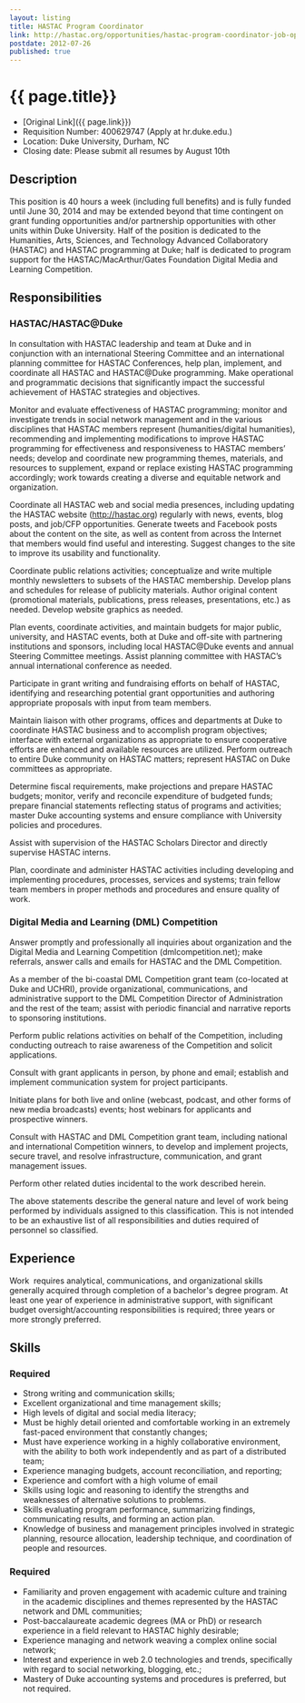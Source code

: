 ```yaml
---
layout: listing
title: HASTAC Program Coordinator
link: http://hastac.org/opportunities/hastac-program-coordinator-job-opening
postdate: 2012-07-26
published: true
---
```



# {{ page.title}}

* [Original Link]({{ page.link}})
* Requisition Number: 400629747 (Apply at hr.duke.edu.)
* Location: Duke University, Durham, NC  
* Closing date: Please submit all resumes by August 10th

## Description

This position is 40 hours a week (including full benefits) and is fully funded until June 30, 2014 and may be extended beyond that time contingent on grant funding opportunities and/or partnership opportunities with other units within Duke University. Half of the position is dedicated to the Humanities, Arts, Sciences, and Technology Advanced Collaboratory (HASTAC) and HASTAC programming at Duke; half is dedicated to program support for the HASTAC/MacArthur/Gates Foundation Digital Media and Learning Competition.

## Responsibilities

### HASTAC/HASTAC@Duke

In consultation with HASTAC leadership and team at Duke and in conjunction with an international Steering Committee and an international planning committee for HASTAC Conferences, help plan, implement, and coordinate all HASTAC and HASTAC@Duke programming. Make operational and programmatic decisions that significantly impact the successful achievement of HASTAC strategies and objectives.  

Monitor and evaluate effectiveness of HASTAC programming; monitor and investigate trends in social network management and in the various disciplines that HASTAC members represent (humanities/digital humanities), recommending and implementing modifications to improve HASTAC programming for effectiveness and responsiveness to HASTAC members’ needs; develop and coordinate new programming themes, materials, and resources to supplement, expand or replace existing HASTAC programming accordingly; work towards creating a diverse and equitable network and organization.  

Coordinate all HASTAC web and social media presences, including updating the HASTAC website (<http://hastac.org>) regularly with news, events, blog posts, and job/CFP opportunities. Generate tweets and Facebook posts about the content on the site, as well as content from across the Internet that members would find useful and interesting. Suggest changes to the site to improve its usability and functionality.

Coordinate public relations activities; conceptualize and write multiple monthly newsletters to subsets of the HASTAC membership. Develop plans and schedules for release of publicity materials. Author original content (promotional materials, publications, press releases, presentations, etc.) as needed. Develop website graphics as needed.

Plan events, coordinate activities, and maintain budgets for major public, university, and HASTAC events, both at Duke and off-site with partnering institutions and sponsors, including local HASTAC@Duke events and annual Steering Committee meetings. Assist planning committee with HASTAC’s annual international conference as needed.

Participate in grant writing and fundraising efforts on behalf of HASTAC, identifying and researching potential grant opportunities and authoring appropriate proposals with input from team members.

Maintain liaison with other programs, offices and departments at Duke to coordinate HASTAC business and to accomplish program objectives; interface with external organizations as appropriate to ensure cooperative efforts are enhanced and available resources are utilized. Perform outreach to entire Duke community on HASTAC matters; represent HASTAC on Duke committees as appropriate.

Determine fiscal requirements, make projections and prepare HASTAC budgets; monitor, verify and reconcile expenditure of budgeted funds; prepare financial statements reflecting status of programs and activities; master Duke accounting systems and ensure compliance with University policies and procedures.

Assist with supervision of the HASTAC Scholars Director and directly supervise HASTAC interns.

Plan, coordinate and administer HASTAC activities including developing and implementing procedures, processes, services and systems; train fellow team members in proper methods and procedures and ensure quality of work.

### Digital Media and Learning (DML) Competition

Answer promptly and professionally all inquiries about organization and the Digital Media and Learning Competition (dmlcompetition.net); make referrals, answer calls and emails for HASTAC and the DML Competition.

As a member of the bi-coastal DML Competition grant team (co-located at Duke and UCHRI), provide organizational, communications, and administrative support to the DML Competition Director of Administration and the rest of the team; assist with periodic financial and narrative reports to sponsoring institutions.

Perform public relations activities on behalf of the Competition, including conducting outreach to raise awareness of the Competition and solicit applications.

Consult with grant applicants in person, by phone and email; establish and implement communication system for project participants.

Initiate plans for both live and online (webcast, podcast, and other forms of new media broadcasts) events; host webinars for applicants and prospective winners.

Consult with HASTAC and DML Competition grant team, including national and international Competition winners, to develop and implement projects, secure travel, and resolve infrastructure, communication, and grant management issues.

Perform other related duties incidental to the work described herein.

The above statements describe the general nature and level of work being performed by individuals assigned to this classification. This is not intended to be an exhaustive list of all responsibilities and duties required of personnel so classified.

## Experience

Work  requires analytical, communications, and organizational skills generally acquired through completion of a bachelor's degree program.  At least one year of experience in administrative support, with significant budget oversight/accounting responsibilities is required; three years or more strongly preferred.

## Skills

### Required
* Strong writing and communication skills;
* Excellent organizational and time management skills;
* High levels of digital and social media literacy;
* Must be highly detail oriented and comfortable working in an extremely fast-paced environment that constantly changes;
* Must have experience working in a highly collaborative environment, with the ability to both work independently and as part of a distributed team;
* Experience managing budgets, account reconciliation, and reporting;
* Experience and comfort with a high volume of email
* Skills using logic and reasoning to identify the strengths and weaknesses of alternative solutions to problems.
* Skills evaluating program performance, summarizing findings, communicating results, and forming an action plan.
* Knowledge of business and management principles involved in strategic planning, resource allocation, leadership technique, and coordination of people and resources.

### Required
* Familiarity and proven engagement with academic culture and training in the academic disciplines and themes represented by the HASTAC network and DML communities;
* Post-baccalaureate academic degrees (MA or PhD) or research experience in a field relevant to HASTAC highly desirable;
* Experience managing and network weaving a complex online social network;
* Interest and experience in web 2.0 technologies and trends, specifically with regard to social networking, blogging, etc.;      
* Mastery of Duke accounting systems and procedures is preferred, but not required.
